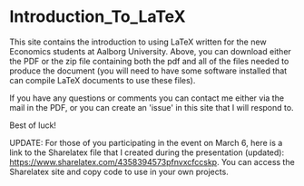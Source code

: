 # Introduction_To_LaTeX

This site contains the introduction to using LaTeX written for the new Economics students at Aalborg University. Above, you can download either the PDF or the zip file containing both the pdf and all of the files needed to produce the document (you will need to have some software installed that can compile LaTeX documents to use these files). 

If you have any questions or comments you can contact me either via the mail in the PDF, or you can create an 'issue' in this site that I will respond to. 

Best of luck! 


UPDATE: For those of you participating in the event on March 6, here is a link to the Sharelatex file that I created during the presentation (updated): https://www.sharelatex.com/4358394573pfnvxcfccskp. You can access the Sharelatex site and copy code to use in your own projects.  

